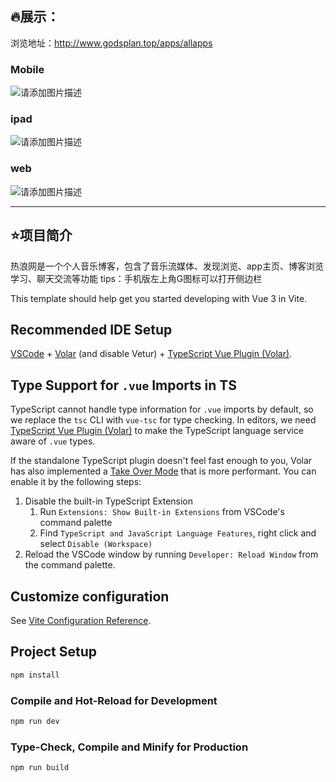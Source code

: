 ## 🔥展示：

浏览地址：http://www.godsplan.top/apps/allapps

### Mobile

![请添加图片描述](https://img-blog.csdnimg.cn/edba4045c2f84d2795b3f3f61454257f.png)

### ipad
![请添加图片描述](https://img-blog.csdnimg.cn/3de710a3c6a04de891e9f353f79924ac.png)


### web
![请添加图片描述](https://img-blog.csdnimg.cn/626f5957b9c143a89416cac6f5fcaa42.gif)



---


## ⭐项目简介

热浪网是一个个人音乐博客，包含了音乐流媒体、发现浏览、app主页、博客浏览学习、聊天交流等功能
tips：手机版左上角G图标可以打开侧边栏



This template should help get you started developing with Vue 3 in Vite.

## Recommended IDE Setup

[VSCode](https://code.visualstudio.com/) + [Volar](https://marketplace.visualstudio.com/items?itemName=johnsoncodehk.volar) (and disable Vetur) + [TypeScript Vue Plugin (Volar)](https://marketplace.visualstudio.com/items?itemName=johnsoncodehk.vscode-typescript-vue-plugin).

## Type Support for `.vue` Imports in TS

TypeScript cannot handle type information for `.vue` imports by default, so we replace the `tsc` CLI with `vue-tsc` for type checking. In editors, we need [TypeScript Vue Plugin (Volar)](https://marketplace.visualstudio.com/items?itemName=johnsoncodehk.vscode-typescript-vue-plugin) to make the TypeScript language service aware of `.vue` types.

If the standalone TypeScript plugin doesn't feel fast enough to you, Volar has also implemented a [Take Over Mode](https://github.com/johnsoncodehk/volar/discussions/471#discussioncomment-1361669) that is more performant. You can enable it by the following steps:

1. Disable the built-in TypeScript Extension
    1) Run `Extensions: Show Built-in Extensions` from VSCode's command palette
    2) Find `TypeScript and JavaScript Language Features`, right click and select `Disable (Workspace)`
2. Reload the VSCode window by running `Developer: Reload Window` from the command palette.

## Customize configuration

See [Vite Configuration Reference](https://vitejs.dev/config/).

## Project Setup

```sh
npm install
```

### Compile and Hot-Reload for Development

```sh
npm run dev
```

### Type-Check, Compile and Minify for Production

```sh
npm run build


```
